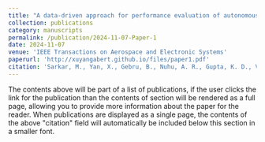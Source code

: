 ```yaml
---
title: "A data-driven approach for performance evaluation of autonomous evtols"
collection: publications
category: manuscripts
permalink: /publication/2024-11-07-Paper-1
date: 2024-11-07
venue: 'IEEE Transactions on Aerospace and Electronic Systems'
paperurl: 'http://xuyangabert.github.io/files/paper1.pdf'
citation: 'Sarkar, M., Yan, X., Gebru, B., Nuhu, A. R., Gupta, K. D., Vamvoudakis, K. G., & Homaifar, A. (2024). A data-driven approach for performance evaluation of autonomous evtols. IEEE Transactions on Aerospace and Electronic Systems.'
---
```


The contents above will be part of a list of publications, if the user clicks the link for the publication than the contents of section will be rendered as a full page, allowing you to provide more information about the paper for the reader. When publications are displayed as a single page, the contents of the above "citation" field will automatically be included below this section in a smaller font.
